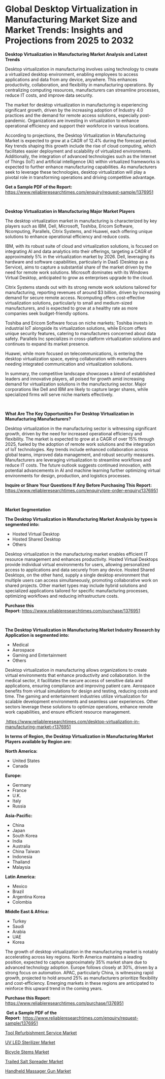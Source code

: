 <p><h1>Global Desktop Virtualization in Manufacturing Market Size and Market Trends: Insights and Projections from 2025 to 2032</h1></p><p><strong>Desktop Virtualization in Manufacturing Market Analysis and Latest Trends</strong></p>
<p><p>Desktop virtualization in manufacturing involves using technology to create a virtualized desktop environment, enabling employees to access applications and data from any device, anywhere. This enhances productivity, collaboration, and flexibility in manufacturing operations. By centralizing computing resources, manufacturers can streamline processes, reduce IT costs, and improve data security.</p><p>The market for desktop virtualization in manufacturing is experiencing significant growth, driven by the increasing adoption of Industry 4.0 practices and the demand for remote access solutions, especially post-pandemic. Organizations are investing in virtualization to enhance operational efficiency and support their workforce in various locations.</p><p>According to projections, the Desktop Virtualization in Manufacturing Market is expected to grow at a CAGR of 12.4% during the forecast period. Key trends shaping this growth include the rise of cloud computing, which facilitates easier deployment and scalability of virtualized environments. Additionally, the integration of advanced technologies such as the Internet of Things (IoT) and artificial intelligence (AI) within virtualized frameworks is expected to further enhance manufacturing capabilities. As manufacturers seek to leverage these technologies, desktop virtualization will play a pivotal role in transforming operations and driving competitive advantage.</p></p>
<p><strong>Get a Sample PDF of the Report:&nbsp;</strong> <a href="https://www.reliableresearchtimes.com/enquiry/request-sample/1376951?utm_campaign=3070&utm_medium=2&utm_source=Github&utm_content=ia&utm_term=28032025&utm_id=desktop-virtualization-in-manufacturing">https://www.reliableresearchtimes.com/enquiry/request-sample/1376951</a></p>
<p>&nbsp;</p>
<p><strong>Desktop Virtualization in Manufacturing Major Market Players</strong></p>
<p><p>The desktop virtualization market in manufacturing is characterized by key players such as IBM, Dell, Microsoft, Toshiba, Ericom Software, Ncomputing, Parallels, Citrix Systems, and Huawei, each offering unique solutions to enhance operational efficiency and reduce costs.</p><p>IBM, with its robust suite of cloud and virtualization solutions, is focused on integrating AI and data analytics into their offerings, targeting a CAGR of approximately 5% in the virtualization market by 2026. Dell, leveraging its hardware and software capabilities, particularly in DaaS (Desktop as a Service), aims to capture a substantial share of the market driven by the need for remote work solutions. Microsoft dominates with its Windows Virtual Desktop, anticipated to grow as enterprises upgrade to the cloud.</p><p>Citrix Systems stands out with its strong remote work solutions tailored for manufacturing, reporting revenues of around $3 billion, driven by increasing demand for secure remote access. Ncomputing offers cost-effective virtualization solutions, particularly to small and medium-sized manufacturers, and is expected to grow at a healthy rate as more companies seek budget-friendly options.</p><p>Toshiba and Ericom Software focus on niche markets; Toshiba invests in industrial IoT alongside its virtualization solutions, while Ericom offers unique security features, catering to manufacturers concerned about data safety. Parallels Inc specializes in cross-platform virtualization solutions and continues to expand its market presence.</p><p>Huawei, while more focused on telecommunications, is entering the desktop virtualization space, eyeing collaboration with manufacturers needing integrated communication and virtualization solutions.</p><p>In summary, the competitive landscape showcases a blend of established leaders and innovative players, all poised for growth amid increasing demand for virtualization solutions in the manufacturing sector. Major corporations like Dell and IBM are likely to capture larger shares, while specialized firms will serve niche markets effectively.</p></p>
<p>&nbsp;</p>
<p><strong>What Are The Key Opportunities For Desktop Virtualization in Manufacturing Manufacturers?</strong></p>
<p><p>Desktop virtualization in the manufacturing sector is witnessing significant growth, driven by the need for increased operational efficiency and flexibility. The market is expected to grow at a CAGR of over 15% through 2025, fueled by the adoption of remote work solutions and the integration of IoT technologies. Key trends include enhanced collaboration across global teams, improved data management, and robust security measures. Manufacturers are leveraging virtualization to streamline workflows and reduce IT costs. The future outlook suggests continued innovation, with potential advancements in AI and machine learning further optimizing virtual environments for design, production, and logistics processes.</p></p>
<p><strong>Inquire or Share Your Questions If Any Before Purchasing This Report:</strong> <a href="https://www.reliableresearchtimes.com/enquiry/pre-order-enquiry/1376951?utm_campaign=3070&utm_medium=2&utm_source=Github&utm_content=ia&utm_term=28032025&utm_id=desktop-virtualization-in-manufacturing">https://www.reliableresearchtimes.com/enquiry/pre-order-enquiry/1376951</a></p>
<p>&nbsp;</p>
<p><strong>Market Segmentation</strong></p>
<p><strong>The Desktop Virtualization in Manufacturing Market Analysis by types is segmented into:</strong></p>
<p><ul><li>Hosted Virtual Desktop</li><li>Hosted Shared Desktop</li><li>Others</li></ul></p>
<p><p>Desktop virtualization in the manufacturing market enables efficient IT resource management and enhances productivity. Hosted Virtual Desktops provide individual virtual environments for users, allowing personalized access to applications and data securely from any device. Hosted Shared Desktops, on the other hand, supply a single desktop environment that multiple users can access simultaneously, promoting collaborative work on shared projects. Other market types may include hybrid solutions and specialized applications tailored for specific manufacturing processes, optimizing workflows and reducing infrastructure costs.</p></p>
<p><strong>Purchase this Report:&nbsp;</strong><a href="https://www.reliableresearchtimes.com/purchase/1376951?utm_campaign=3070&utm_medium=2&utm_source=Github&utm_content=ia&utm_term=28032025&utm_id=desktop-virtualization-in-manufacturing">https://www.reliableresearchtimes.com/purchase/1376951</a></p>
<p>&nbsp;</p>
<p><strong>The Desktop Virtualization in Manufacturing Market Industry Research by Application is segmented into:</strong></p>
<p><ul><li>Medical</li><li>Aerospace</li><li>Gaming and Entertainment</li><li>Others</li></ul></p>
<p><p>Desktop virtualization in manufacturing allows organizations to create virtual environments that enhance productivity and collaboration. In the medical sector, it facilitates the secure access of sensitive data and applications, ensuring compliance and improving patient care. Aerospace benefits from virtual simulations for design and testing, reducing costs and time. The gaming and entertainment industries utilize virtualization for scalable development environments and seamless user experiences. Other sectors leverage these solutions to optimize operations, enhance remote work capabilities, and ensure efficient resource management.</p></p>
<p><a href="https://www.reliableresearchtimes.com/desktop-virtualization-in-manufacturing-market-r1376951?utm_campaign=3070&utm_medium=2&utm_source=Github&utm_content=ia&utm_term=28032025&utm_id=desktop-virtualization-in-manufacturing">&nbsp;https://www.reliableresearchtimes.com/desktop-virtualization-in-manufacturing-market-r1376951</a></p>
<p><strong>In terms of Region, the Desktop Virtualization in Manufacturing Market Players available by Region are:</strong></p>
<p>
    <p> <strong> North America: </strong>
        <ul>
            <li>United States</li>
            <li>Canada</li>
        </ul>
        </p> 
    <p> <strong> Europe: </strong>
        <ul>
            <li>Germany</li>
            <li>France</li>
            <li>U.K.</li>
            <li>Italy</li>
            <li>Russia</li>
        </ul>
        </p> 
    <p> <strong> Asia-Pacific: </strong>
        <ul>
            <li>China</li>
            <li>Japan</li>
            <li>South Korea</li>
            <li>India</li>
            <li>Australia</li>
            <li>China Taiwan</li>
            <li>Indonesia</li>
            <li>Thailand</li>
            <li>Malaysia</li>
        </ul>
        </p> 
    <p> <strong> Latin America: </strong>
        <ul>
            <li>Mexico</li>
            <li>Brazil</li>
            <li>Argentina Korea</li>
            <li>Colombia</li>
        </ul>
        </p> 
    <p> <strong> Middle East & Africa: </strong>
        <ul>
            <li>Turkey</li>
            <li>Saudi</li>
            <li>Arabia</li>
            <li>UAE</li>
            <li>Korea</li>
        </ul>
    </p>
    </p>
<p><p>The growth of desktop virtualization in the manufacturing market is notably accelerating across key regions. North America maintains a leading position, expected to capture approximately 35% market share due to advanced technology adoption. Europe follows closely at 30%, driven by a strong focus on automation. APAC, particularly China, is witnessing rapid growth, projected to hold around 25% as manufacturers prioritize flexibility and cost-efficiency. Emerging markets in these regions are anticipated to reinforce this upward trend in the coming years.</p></p>
<p><strong>Purchase this Report: </strong><a href="https://www.reliableresearchtimes.com/purchase/1376951?utm_campaign=3070&utm_medium=2&utm_source=Github&utm_content=ia&utm_term=28032025&utm_id=desktop-virtualization-in-manufacturing">https://www.reliableresearchtimes.com/purchase/1376951</a></p>
<p>&nbsp;<strong>Get a Sample PDF of the Report:&nbsp;&nbsp;</strong><a href="https://www.reliableresearchtimes.com/enquiry/request-sample/1376951?utm_campaign=3070&utm_medium=2&utm_source=Github&utm_content=ia&utm_term=28032025&utm_id=desktop-virtualization-in-manufacturing">https://www.reliableresearchtimes.com/enquiry/request-sample/1376951</a></p>
<p><strong></strong></p>
<p><p><a href="https://github.com/ivvrgibi/Market-Research-Report-List-1/blob/main/tool-refurbishment-service-market.md?utm_campaign=3070&utm_medium=2&utm_source=Github&utm_content=ia&utm_term=28032025&utm_id=desktop-virtualization-in-manufacturing">Tool Refurbishment Service Market</a></p><p><a href="https://www.linkedin.com/pulse/uv-led-sterilizer-market-essentials-key-players-demand-eygje?utm_campaign=3070&utm_medium=2&utm_source=Github&utm_content=ia&utm_term=28032025&utm_id=desktop-virtualization-in-manufacturing">UV LED Sterilizer Market</a></p><p><a href="https://www.linkedin.com/pulse/cumulative-effect-latest-trendss-disrupted-bicycle-ucrye?utm_campaign=3070&utm_medium=2&utm_source=Github&utm_content=ia&utm_term=28032025&utm_id=desktop-virtualization-in-manufacturing">Bicycle Stems Market</a></p><p><a href="https://www.linkedin.com/pulse/comprehensive-analysis-trailed-salt-spreader-market-segments-5ypwe?utm_campaign=3070&utm_medium=2&utm_source=Github&utm_content=ia&utm_term=28032025&utm_id=desktop-virtualization-in-manufacturing">Trailed Salt Spreader Market</a></p><p><a href="https://www.linkedin.com/pulse/handheld-massager-gun-market-analysis-from-2025-2032-size-growing-ecfre?utm_campaign=3070&utm_medium=2&utm_source=Github&utm_content=ia&utm_term=28032025&utm_id=desktop-virtualization-in-manufacturing">Handheld Massager Gun Market</a></p></p>